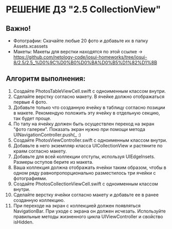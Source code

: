 # РЕШЕНИЕ ДЗ "2.5 CollectionView"

## Важно!
- Фотографии: Скачайте любые 20 фото и добавьте их в папку Assets.xcassets
- Макеты: Макеты для верстки находятся по этой ссылке -> 
https://github.com/netology-code/iosui-homeworks/tree/iosui-8/2.5/2.5_%D0%9C%D0%B0%D0%BA%D0%B5%D1%82%D1%8B

## Алгоритм выполнения:
1. Создайте PhotosTableViewCell.swift c одноименным классом внутри.
2. Сделайте верстку согласно макету. В ячейке должно отображаться первые 4 фото.
3. Добавьте только что созданную ячейку в таблицу согласно позиции в макете. Рекомендую положить эту ячейку в отдельную секцию, так будет проще.
4. По тапу на ячейку должен быть осуществлен переход на экран "фото галереи". Показать экран нужно при помощи метода UINavigationController.push(_ :)
5. Создайте PhotosViewController.swift c одноименным классом внутри.
6. Добавьте в него экземпляр класса UICollectionView и растяните по краям согласно макету.
7. Добавьте для всей коллекции отступы, используя UIEdgeInsets. Размеры оступов берите из макета.
8. Ваша коллекция должна отображать ячейки таким образом, чтобы в одном ряду равнопропорционально разместилось три ячейки с фотографиями.
9. Создайте PhotosCollectionViewCell.swift с одноименным классом внутри.
10. Сделайте верстку ячейки согласно макету и добавьте ее в ранее созданную коллекцию.
11. При переходе на экран с коллекцией должен появляться NavigationBar. При уходе с экрана он должен исчезать. Используйте правильные методы жизненного цикла UIViewController и свойство isHidden.

